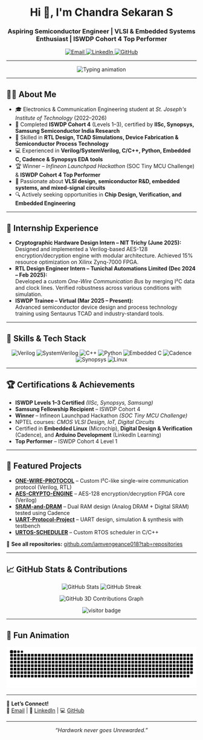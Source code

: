 <h1 align="center">Hi 👋, I'm Chandra Sekaran S</h1>
<h3 align="center">Aspiring Semiconductor Engineer | VLSI & Embedded Systems Enthusiast | ISWDP Cohort 4 Top Performer</h3>

<p align="center">
  <a href="mailto:scsvr2004@gmail.com">
    <img src="https://img.shields.io/badge/Email-scsvr2004%40gmail.com-red?style=for-the-badge&logo=gmail&logoColor=white" alt="Email"/>
  </a>
  <a href="https://www.linkedin.com/in/chandra-sekaran-s-1b44b3255/">
    <img src="https://img.shields.io/badge/LinkedIn-Chandra%20Sekaran%20S-blue?style=for-the-badge&logo=linkedin" alt="LinkedIn"/>
  </a>
  <a href="https://github.com/iamvengeance018">
    <img src="https://img.shields.io/badge/GitHub-iamvengeance018-black?style=for-the-badge&logo=github" alt="GitHub"/>
  </a>
</p>

---

<p align="center">
  <img src="https://readme-typing-svg.demolab.com?font=Fira+Code&size=24&pause=1000&color=007ACC&width=600&lines=Passionate+about+VLSI+and+Semiconductor+Design;Open+to+Exciting+Opportunities;Let's+Innovate+Together%21" alt="Typing animation" />
</p>

---

## 👨‍💻 About Me
- 🎓 Electronics & Communication Engineering student at *St. Joseph's Institute of Technology* (2022–2026)  
- 🚀 Completed **ISWDP Cohort 4** (Levels 1–3), certified by **IISc, Synopsys, Samsung Semiconductor India Research**  
- 🔧 Skilled in **RTL Design, TCAD Simulations, Device Fabrication & Semiconductor Process Technology**  
- 💻 Experienced in **Verilog/SystemVerilog, C/C++, Python, Embedded C, Cadence & Synopsys EDA tools**  
- 🏆 Winner – *Infineon Launchpad Hackathon* (SOC Tiny MCU Challenge) & **ISWDP Cohort 4 Top Performer**  
- 🌱 Passionate about **VLSI design, semiconductor R&D, embedded systems, and mixed-signal circuits**  
- 🔍 Actively seeking opportunities in **Chip Design, Verification, and Embedded Engineering**  

---

## 💼 Internship Experience
- **Cryptographic Hardware Design Intern – NIT Trichy (June 2025):**  
  Designed and implemented a Verilog-based AES-128 encryption/decryption engine with modular architecture. Achieved 15% resource optimization on Xilinx Zynq-7000 FPGA.  
- **RTL Design Engineer Intern – Tunichal Automations Limited (Dec 2024 – Feb 2025):**  
  Developed a custom *One-Wire Communication Bus* by merging I²C data and clock lines. Verified robustness across various conditions with simulation.  
- **ISWDP Trainee – Virtual (Mar 2025 – Present):**  
  Advanced semiconductor device design and process technology training using Sentaurus TCAD and industry-standard tools.  

---

## 🚀 Skills & Tech Stack
<p align="center">
  <img src="https://img.shields.io/badge/Verilog-FF3B00?style=for-the-badge&logo=verilog&logoColor=white" alt="Verilog" />
  <img src="https://img.shields.io/badge/SystemVerilog-FF9800?style=for-the-badge&logoColor=white" alt="SystemVerilog" />
  <img src="https://img.shields.io/badge/C++-00599C?style=for-the-badge&logo=cplusplus" alt="C++" />
  <img src="https://img.shields.io/badge/Python-FFD43B?style=for-the-badge&logo=python&logoColor=blue" alt="Python" />
  <img src="https://img.shields.io/badge/Embedded%20C-7A1C00?style=for-the-badge" alt="Embedded C" />
  <img src="https://img.shields.io/badge/Cadence-FF9A00?style=for-the-badge" alt="Cadence" />
  <img src="https://img.shields.io/badge/Synopsys-0094FF?style=for-the-badge" alt="Synopsys" />
  <img src="https://img.shields.io/badge/Linux-FCC624?style=for-the-badge&logo=linux&logoColor=black" alt="Linux" />
</p>

---

## 🏆 Certifications & Achievements
- **ISWDP Levels 1–3 Certified** *(IISc, Synopsys, Samsung)*  
- **Samsung Fellowship Recipient** – ISWDP Cohort 4  
- **Winner** – Infineon Launchpad Hackathon *(SOC Tiny MCU Challenge)*  
- NPTEL courses: *CMOS VLSI Design, IoT, Digital Circuits*  
- Certified in **Embedded Linux** (Microchip), **Digital Design & Verification** (Cadence), and **Arduino Development** (LinkedIn Learning)  
- **Top Performer** – ISWDP Cohort 4 Level 1  

---

## 📂 Featured Projects
- [**ONE-WIRE-PROTOCOL**](https://github.com/iamvengeance018/ONE-WIRE-PROTOCOL) – Custom I²C-like single-wire communication protocol (Verilog, RTL)  
- [**AES-CRYPTO-ENGINE**](https://github.com/iamvengeance018/AES-CRYPTO-ENGINE) – AES-128 encryption/decryption FPGA core (Verilog)  
- [**SRAM-and-DRAM**](https://github.com/iamvengeance018/SRAM-and-DRAM) – Dual RAM design (Analog DRAM + Digital SRAM) tested using Cadence  
- [**UART-Protocol-Project**](https://github.com/iamvengeance018/UART-Protocol-Project) – UART design, simulation & synthesis with testbench  
- [**URTOS-SCHEDULER**](https://github.com/iamvengeance018/URTOS-SCHEDULER) – Custom RTOS scheduler in C/C++  

📌 **See all repositories:** [github.com/iamvengeance018?tab=repositories](https://github.com/iamvengeance018?tab=repositories)

---

## 📈 GitHub Stats & Contributions

<p align="center">
  <img height="170" src="https://github-readme-stats.vercel.app/api?username=iamvengeance018&show_icons=true&theme=tokyonight&hide_border=true" alt="GitHub Stats" />
  <img height="170" src="https://github-readme-streak-stats.herokuapp.com/?user=iamvengeance018&theme=tokyonight&hide_border=true" alt="GitHub Streak"/>
</p>

<p align="center">
  <img alt="GitHub 3D Contributions Graph" src="https://github-profile-trophy.vercel.app/?username=iamvengeance018&theme=tokyonight&no-bg=true" width="400" />
</p>

<p align="center">
  <img src="https://visitor-badge.glitch.me/badge?page_id=iamvengeance018.iamvengeance018" alt="visitor badge" />
</p>

---

## 🐍 Fun Animation
<p align="center">
  <img src="https://github.com/Platane/snk/raw/output/github-contribution-grid-snake.svg" alt="snake animation" />
</p>

---

💬 **Let’s Connect!**  
📧 [Email](mailto:scsvr2004@gmail.com) | 🔗 [LinkedIn](https://www.linkedin.com/in/chandra-sekaran-s-1b44b3255/) | 💻 [GitHub](https://github.com/iamvengeance018)

---

<p align="center"><em>“Hardwork never goes Unrewarded.”</em></p>
